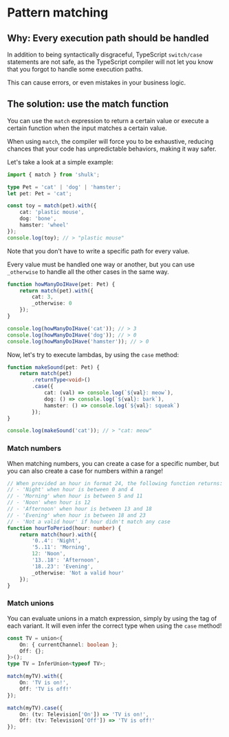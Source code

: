 # Pattern matching

## Why: Every execution path should be handled

In addition to being syntactically disgraceful, TypeScript `switch/case` statements are not safe, as the TypeScript compiler will not let you know that you forgot to handle some execution paths.

This can cause errors, or even mistakes in your business logic.

## The solution: use the match function

You can use the `match` expression to return a certain value or execute a certain function when the input matches a certain value.

When using `match`, the compiler will force you to be exhaustive, reducing chances that your code has unpredictable behaviors, making it way safer.

Let's take a look at a simple example:

```ts
import { match } from 'shulk';

type Pet = 'cat' | 'dog' | 'hamster';
let pet: Pet = 'cat';

const toy = match(pet).with({
	cat: 'plastic mouse',
	dog: 'bone',
	hamster: 'wheel'
});
console.log(toy); // > "plastic mouse"
```

Note that you don't have to write a specific path for every value.

Every value must be handled one way or another, but you can use `_otherwise` to handle all the other cases in the same way.

```ts
function howManyDoIHave(pet: Pet) {
	return match(pet).with({
		cat: 3,
		_otherwise: 0
	});
}

console.log(howManyDoIHave('cat')); // > 3
console.log(howManyDoIHave('dog')); // > 0
console.log(howManyDoIHave('hamster')); // > 0
```

Now, let's try to execute lambdas, by using the `case` method:

```ts
function makeSound(pet: Pet) {
	return match(pet)
		.returnType<void>()
		.case({
			cat: (val) => console.log(`${val}: meow`),
			dog: () => console.log(`${val}: bark`),
			hamster: () => console.log(`${val}: squeak`)
		});
}

console.log(makeSound('cat')); // > "cat: meow"
```

### Match numbers

When matching numbers, you can create a case for a specific number, but you can also create a case for numbers within a range!

```ts
// When provided an hour in format 24, the following function returns:
// - 'Night' when hour is between 0 and 4
// - 'Morning' when hour is between 5 and 11
// - 'Noon' when hour is 12
// - 'Afternoon' when hour is between 13 and 18
// - 'Evening' when hour is between 18 and 23
// - 'Not a valid hour' if hour didn't match any case
function hourToPeriod(hour: number) {
	return match(hour).with({
		'0..4': 'Night',
		'5..11': 'Morning',
		12: 'Noon',
		'13..18': 'Afternoon',
		'18..23': 'Evening',
		_otherwise: 'Not a valid hour'
	});
}
```

### Match unions

You can evaluate unions in a match expression, simply by using the tag of each variant. It will even infer the correct type when using the `case` method!

```ts
const TV = union<{
	On: { currentChannel: boolean };
	Off: {};
}>();
type TV = InferUnion<typeof TV>;

match(myTV).with({
	On: 'TV is on!',
	Off: 'TV is off!'
});

match(myTV).case({
	On: (tv: Television['On']) => 'TV is on!',
	Off: (tv: Television['Off']) => 'TV is off!'
});
```
